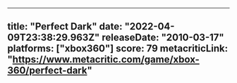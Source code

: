 
---
title: "Perfect Dark"
date: "2022-04-09T23:38:29.963Z"
releaseDate: "2010-03-17"
platforms: ["xbox360"]
score: 79
metacriticLink: "https://www.metacritic.com/game/xbox-360/perfect-dark"
---
